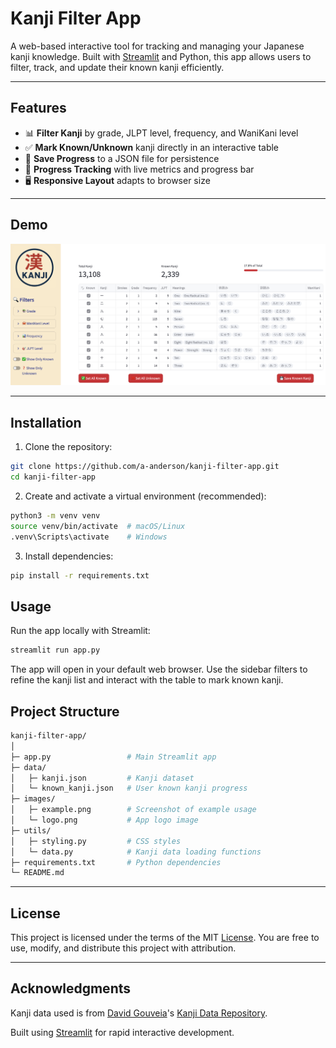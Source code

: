 # Kanji Filter App

A web-based interactive tool for tracking and managing your Japanese kanji knowledge. Built with [Streamlit](https://streamlit.io/) and Python, this app allows users to filter, track, and update their known kanji efficiently.

---

## Features

-   📊 **Filter Kanji** by grade, JLPT level, frequency, and WaniKani level
-   ✅ **Mark Known/Unknown** kanji directly in an interactive table
-   💾 **Save Progress** to a JSON file for persistence
-   🎯 **Progress Tracking** with live metrics and progress bar
-   🖥 **Responsive Layout** adapts to browser size

---

## Demo

![Screenshot of app usage](images/example.png "Example")

---

## Installation

1. Clone the repository:

```bash
git clone https://github.com/a-anderson/kanji-filter-app.git
cd kanji-filter-app
```

2. Create and activate a virtual environment (recommended):

```bash
python3 -m venv venv
source venv/bin/activate  # macOS/Linux
.venv\Scripts\activate    # Windows
```

3. Install dependencies:

```bash
pip install -r requirements.txt
```

## Usage

Run the app locally with Streamlit:

```bash
streamlit run app.py
```

The app will open in your default web browser. Use the sidebar filters to refine the kanji list and interact with the table to mark known kanji.

## Project Structure

```bash
kanji-filter-app/
│
├─ app.py                 # Main Streamlit app
├─ data/
│   ├─ kanji.json         # Kanji dataset
│   └─ known_kanji.json   # User known kanji progress
├─ images/
│   ├─ example.png        # Screenshot of example usage
│   └─ logo.png           # App logo image
├─ utils/
│   ├─ styling.py         # CSS styles
│   └─ data.py            # Kanji data loading functions
├─ requirements.txt       # Python dependencies
└─ README.md
```

---

## License

This project is licensed under the terms of the MIT [License](LICENSE).
You are free to use, modify, and distribute this project with attribution.

---

## Acknowledgments

Kanji data used is from [David Gouveia](https://github.com/davidluzgouveia)'s [Kanji Data Repository](https://github.com/davidluzgouveia/kanji-data).

Built using [Streamlit](https://streamlit.io/) for rapid interactive development.
